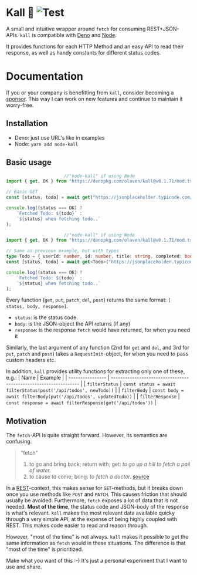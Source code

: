 # Kall 🦜 ![Test](https://github.com/olaven/kall/workflows/Test/badge.svg) 
A small and intuitive wrapper around `fetch` for consuming REST+JSON-APIs.
`kall` is compatible with [Deno](https://deno.land) and [Node](nodejs.org). 

It provides functions for each HTTP Method and an easy API to read their response,
as well as handy constants for different status codes. 

# Documentation 

If you or your company is benefitting from `kall`, consider becoming a [sponsor](github.com/sponsors/olaven/). 
This way I can work on new features and continue to maintain it worry-free. 
## Installation 
* Deno: just use URL's like in examples 
* Node: `yarn add node-kall`


## Basic usage 
```ts
                      //"node-kall" if using Node
import { get, OK } from "https://denopkg.com/olaven/kall@v0.1.71/mod.ts";

// Basic GET                   
const [status, todo] = await get("https://jsonplaceholder.typicode.com/todos/1");

console.log((status === OK) ?
    `Fetched Todo: ${todo}` :
    `${status} when fetching todo..`
); 

```
```ts
                      //"node-kall" if using Node
import { get, OK } from "https://denopkg.com/olaven/kall@v0.1.71/mod.ts";

// Same as previous example, but with types
type Todo = { userId: number, id: number, title: string, completed: boolean }; //define the type the server is expected to return 
const [status, todo] = await get<Todo>("https://jsonplaceholder.typicode.com/todos/1"); // pass as generic 

console.log((status === OK) ?
    `Fetched Todo: ${todo}` :
    `${status} when fetching todo..`
); 
```

Every function (`get`, `put`, `patch`, `del`, `post`) returns the same format: `[ status, body, response]`.  
* `status`: is the status code. 
* `body`: is the JSON-object the API returns (if any) 
* `response`: is the response `fetch` would have returned, for when you need it

Similarly, the last argument of any function (2nd for `get` and `del`, and 3rd for `put`, `patch` and `post`) takes a `RequestInit`-object, for when you 
need to pass custom headers etc. 

In addition, `kall` provides utility functions for extracting only one of these, e.g.: 
| Name             | Example                                                          |
| ---------------- | ---------------------------------------------------------------- |
| `filterStatus`   | `const status = await filterStatus(post('/api/todos', newTodo))` |
| `filterBody`     | `const body = await filterBody(put('/api/todos', updatedTodo))`  |
| `filterResponse` | `const response = await filterResponse(get('/api/todos'))`       |


## Motivation 
The `fetch`-API is quite straight forward. However, its semantics are confusing. 
> "fetch" 
> 1. to go and bring back; return with; get: 
> _to go up a hill to fetch a pail of water._
> 2. to cause to come; bring: 
> _to fetch a doctor._
> [source](https://www.dictionary.com/browse/fetch)


In a [REST](https://en.wikipedia.org/wiki/Representational_state_transfer)-context, this makes sense for `GET`-methods, but 
it breaks down once you use methods like `POST` and `PATCH`. This causes friction that should usually be avoided. 
Furthermore, `fetch` exposes a lot of data that is not needed. __Most of the time__, the status code and JSON-body of the response 
is what's relevant. `kall` makes the most relevant data available quicky through a very simple API, at the expense of being highly coupled with REST. 
This makes code easier to read and reason through. 

However, "most of the time" is not always. `kall` makes it possible to get the same information as `fetch` would in these situations. 
The difference is that "most of the time" is prioritized. 

Make what you want of this :-) It's just a personal experiment that I want to use and share. 
